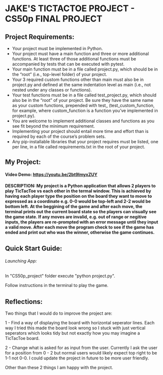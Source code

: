# JAKE'S TICTACTOE PROJECT - CS50p FINAL PROJECT

## Project Requirements:
- Your project must be implemented in Python.
- Your project must have a main function and three or more additional functions. At least three of those additional functions must be accompanied by tests that can be executed with pytest.
- Your main function must be in a file called project.py, which should be in the “root” (i.e., top-level folder) of your project.
- Your 3 required custom functions other than main must also be in project.py and defined at the same indentation level as main (i.e., not nested under any classes or functions).
- Your test functions must be in a file called test_project.py, which should also be in the “root” of your project. Be sure they have the same name as your custom functions, prepended with test_ (test_custom_function, for example, where custom_function is a function you’ve implemented in project.py).
- You are welcome to implement additional classes and functions as you see fit beyond the minimum requirement.
- Implementing your project should entail more time and effort than is required by each of the course’s problem sets.
- Any pip-installable libraries that your project requires must be listed, one per line, in a file called requirements.txt in the root of your project.

## My Project:

#### Video Demo: https://youtu.be/2bt9lmyxZUY

#### DESCRIPTION: My project is a Python application that allows 2 players to play TicTacToe vs each other in the termal window. This is achieved by having each player type the position on the board they want to move to expressed as a coordinate e.g. 0-0 would be top-left and 2-2 would be bottom left. At the beggining of the game and after each move, the terminal prints out the current board state so the players can visually see the game state. If any moves are invalid, e.g. out of range or negitive inputs, the players are re-prompted with an error message until they input a valid move. After each move the program check to see if the game has ended and print out who was the winner, otherwise the game continues.

###### ######################################################################
## Quick Start Guide:

###### Launching App:
In "CS50p_project" folder execute "python project.py".

Follow instructions in the terminal to play the game.

###### ######################################################################

## Reflections:

Two things that I would do to improve the project are:

1 - Find a way of displaying the board with horizontal seperator lines. Each way I tried this made the board look wrong so I stuck with just vertical seperators which looks tidy but not exactly how you may imagine a TicTacToe board.

2 - Change what is asked for as input from the user. Currently I ask the user for a position from 0 - 2 but normal users would likely expect top right to be 1-1 not 0-0. I could update the project in future to be more user friendly.

Other than these 2 things I am happy with the project.
